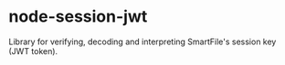 # node-session-jwt
Library for verifying, decoding and interpreting SmartFile's session key (JWT token).
